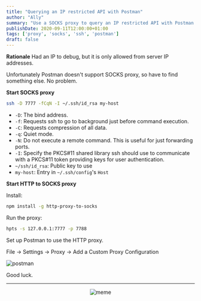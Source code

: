 ```yaml
---
title: "Querying an IP restricted API with Postman"
author: "Ally"
summary: "Use a SOCKS proxy to query an IP restricted API with Postman."
publishDate: 2020-09-11T12:00:00+01:00
tags: ['proxy', 'socks', 'ssh', 'postman']
draft: false
---
```


**Rationale** Had an IP to debug, but it is only allowed from server IP addresses.

Unfortunately Postman doesn't support SOCKS proxy, so have to find something else. No problem.

**Start SOCKS proxy**

```bash
ssh -D 7777 -fCqN -I ~/.ssh/id_rsa my-host
```

* `-D`: The bind address.
* `-f`: Requests ssh to go to background just before command execution.
* `-C`: Requests compression of all data.
* `-q`: Quiet mode.
* `-N`: Do not execute a remote command. This is useful for just forwarding ports.
* `-I`:  Specify the PKCS#11 shared library ssh should use to communicate with a PKCS#11 token providing keys for user authentication.
* `~/ssh/id_rsa`: Public key to use
* `my-host`: Entry in `~/.ssh/config`'s `Host`

**Start HTTP to SOCKS proxy**

Install:

```bash
npm install -g http-proxy-to-socks
```

Run the proxy:

```bash
hpts -s 127.0.0.1:7777 -p 7788
```

Set up Postman to use the HTTP proxy.

File → Settings → Proxy → Add a Custom Proxy Configuration

![postman](/img/articles/postman-proxy/postman-proxy.png)

Good luck.

---

<center>

![meme](/img/articles/postman-proxy/meme.jpg)

</center>
